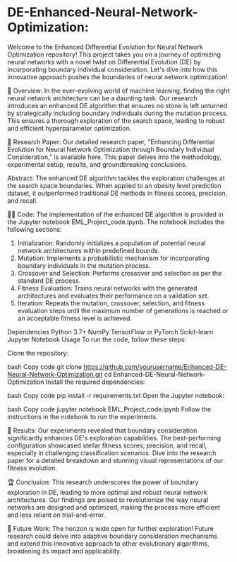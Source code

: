 # DE-Enhanced-Neural-Network-Optimization:
Welcome to the Enhanced Differential Evolution for Neural Network Optimization repository! This project takes you on a journey of optimizing neural networks with a novel twist on Differential Evolution (DE) by incorporating boundary individual consideration. Let's dive into how this innovative approach pushes the boundaries of neural network optimization!

🚀 Overview:
In the ever-evolving world of machine learning, finding the right neural network architecture can be a daunting task. Our research introduces an enhanced DE algorithm that ensures no stone is left unturned by strategically including boundary individuals during the mutation process. This ensures a thorough exploration of the search space, leading to robust and efficient hyperparameter optimization.

📄 Research Paper:
Our detailed research paper, "Enhancing Differential Evolution for Neural Network Optimization through Boundary Individual Consideration," is available here. This paper delves into the methodology, experimental setup, results, and groundbreaking conclusions.

Abstract:
The enhanced DE algorithm tackles the exploration challenges at the search space boundaries. When applied to an obesity level prediction dataset, it outperformed traditional DE methods in fitness scores, precision, and recall.

🧑‍💻 Code:
The implementation of the enhanced DE algorithm is provided in the Jupyter notebook EML_Project_code.ipynb. The notebook includes the following sections:

1) Initialization: Randomly initializes a population of potential neural network architectures within predefined bounds.
2) Mutation: Implements a probabilistic mechanism for incorporating boundary individuals in the mutation process.
3) Crossover and Selection: Performs crossover and selection as per the standard DE process.
4) Fitness Evaluation: Trains neural networks with the generated architectures and evaluates their performance on a validation set.
5) Iteration: Repeats the mutation, crossover, selection, and fitness evaluation steps until the maximum number of generations is reached or an acceptable fitness level is achieved.

Dependencies
Python 3.7+
NumPy
TensorFlow or PyTorch
Scikit-learn
Jupyter Notebook
Usage
To run the code, follow these steps:

Clone the repository:

bash
Copy code
git clone https://github.com/yourusername/Enhanced-DE-Neural-Network-Optimization.git
cd Enhanced-DE-Neural-Network-Optimization
Install the required dependencies:

bash
Copy code
pip install -r requirements.txt
Open the Jupyter notebook:

bash
Copy code
jupyter notebook EML_Project_code.ipynb
Follow the instructions in the notebook to run the experiments.

🌟 Results:
Our experiments revealed that boundary consideration significantly enhances DE's exploration capabilities. The best-performing configuration showcased stellar fitness scores, precision, and recall, especially in challenging classification scenarios. Dive into the research paper for a detailed breakdown and stunning visual representations of our fitness evolution.

🏆 Conclusion:
This research underscores the power of boundary exploration in DE, leading to more optimal and robust neural network architectures. Our findings are poised to revolutionize the way neural networks are designed and optimized, making the process more efficient and less reliant on trial-and-error.

🔮 Future Work:
The horizon is wide open for further exploration! Future research could delve into adaptive boundary consideration mechanisms and extend this innovative approach to other evolutionary algorithms, broadening its impact and applicability.



